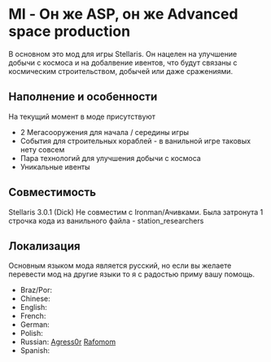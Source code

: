 # MI - Он же ASP, он же Advanced space production
В основном это мод для игры Stellaris. Он нацелен на улучшение добычи с космоса и на добалвение ивентов, что будут связаны с космическим строительством, добычей или даже сражениями.

## Наполнение и особенности
На текущий момент в моде присутствуют
* 2 Мегасооружения для начала / середины игры
* События для строительных кораблей - в ванильной игре таковых нету совсем
* Пара технологий для улучшения добычи с космоса
* Уникальные ивенты

## Совместимость
Stellaris 3.0.1 (Dick)
Не совместим с Ironman/Ачивками.
Была затронута 1 строчка кода из ванильного файла - station_researchers

## Локализация
Основным языком мода является русский, но если вы желаете перевести мод на другие языки то я с радостью приму вашу помощь.

* Braz/Por: 
* Chinese:
* English:
* French:
* German:
* Polish: 
* Russian: [Agress0r](https://github.com/Agress0r) [Rafomom](https://github.com/Rafomom)
* Spanish: 
